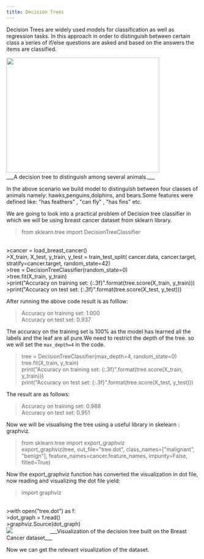 ```yaml
---
title: Decision Trees
---
```

Decision Trees are widely used models for classification as well as regression tasks. In this approach in order to distinguish between certain class a series of if/else questions are asked and based on the answers the items are classified.

<img src="{{site.baseurl}}/img/decision_trees.png" width="400" height="300">
&nbsp; &nbsp; &nbsp; &nbsp; &nbsp; &nbsp; &nbsp; &nbsp; &nbsp; &nbsp; &nbsp; &nbsp; ___A decision tree to distinguish among several animals.___

In the above scenario we build model to distinguish between four classes of animals namely: hawks,penguins,dolphins, and bears.Some features were defined like: "has feathers" , "can fly" , "has fins" etc.

We are going to look into a practical problem of Decision tree classifier in which we will be using breast cancer dataset from sklearn library.

>from sklearn.tree import DecisionTreeClassifier<br>
<br>
>cancer = load_breast_cancer()<br>
>X_train, X_test, y_train, y_test = train_test_split(
cancer.data, cancer.target, stratify=cancer.target, random_state=42)<br>
>tree = DecisionTreeClassifier(random_state=0)<br>
>tree.fit(X_train, y_train)<br>
>print("Accuracy on training set: {:.3f}".format(tree.score(X_train, y_train)))<br>
>print("Accuracy on test set: {:.3f}".format(tree.score(X_test, y_test)))<br>

After running the above code result is as folllow:
>Accuracy on training set: 1.000<br>
>Accuracy on test set: 0.937<br>


The accuracy on the training set is 100% as the model has learned all the labels and the leaf are all pure.We need to restrict the depth of the tree. so we will set the `max_depth=4` in the code.

>tree = DecisionTreeClassifier(max_depth=4, random_state=0)<br>
>tree.fit(X_train, y_train)<br>
>print("Accuracy on training set: {:.3f}".format(tree.score(X_train, y_train)))<br>
>print("Accuracy on test set: {:.3f}".format(tree.score(X_test, y_test)))<br>

The result are as follows:

>Accuracy on training set: 0.988<br>
>Accuracy on test set: 0.951<br>

Now we will be visualising the tree using a useful library in skelearn : graphviz.

>from sklearn.tree import export_graphviz<br>
>export_graphviz(tree, out_file="tree.dot", class_names=["malignant", "benign"],
feature_names=cancer.feature_names, impurity=False, filled=True)<br>

Now the export_graphviz function has converted the visualization in dot file, now reading and visualizing the dot file yield:

>import graphviz<br>
<br>
>with open("tree.dot") as f:<br>
>dot_graph = f.read()<br>
>graphviz.Source(dot_graph)<br>

<img src="{{site.baseurl}}/img/graphviz_cancer.png">
&nbsp; &nbsp; &nbsp; &nbsp; &nbsp; &nbsp; &nbsp; &nbsp; &nbsp; &nbsp; &nbsp; &nbsp; ___Visualization of the decision tree built on the Breast Cancer dataset___

Now we can get the relevant visualization of the dataset.